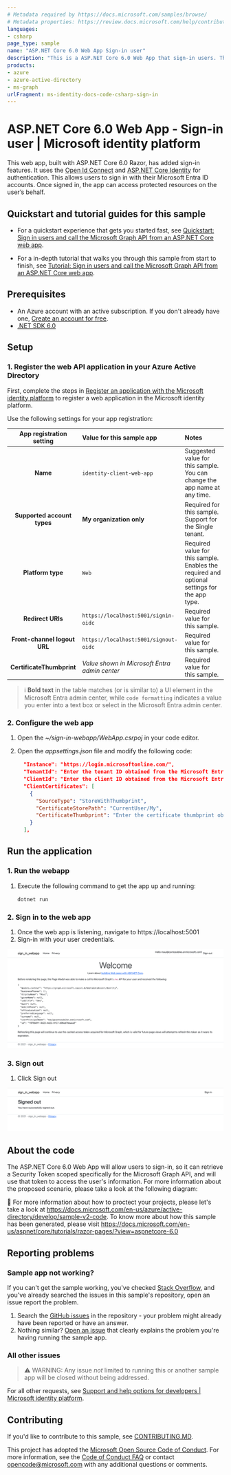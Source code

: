 ```yaml
---
# Metadata required by https://docs.microsoft.com/samples/browse/
# Metadata properties: https://review.docs.microsoft.com/help/contribute/samples/process/onboarding?branch=main#add-metadata-to-readme
languages:
- csharp
page_type: sample
name: "ASP.NET Core 6.0 Web App Sign-in user"
description: "This is a ASP.NET Core 6.0 Web App that sign-in users. The code in this sample is used by one or more articles on docs.microsoft.com."
products:
- azure
- azure-active-directory
- ms-graph
urlFragment: ms-identity-docs-code-csharp-sign-in
---
```


# ASP.NET Core 6.0 Web App - Sign-in user | Microsoft identity platform

This web app, built with ASP.NET Core 6.0 Razor, has added sign-in features. It uses the [Open Id Connect](https://docs.microsoft.com/en-us/entra/identity-platform/v2-protocols-oidc) and [ASP.NET Core Identity](https://docs.microsoft.com/en-us/aspnet/core/security/authentication/identity?view=aspnetcore-6.0) for authentication. This allows users to sign in with their Microsoft Entra ID accounts. Once signed in, the app can access protected resources on the user’s behalf.

## Quickstart and tutorial guides for this sample

- For a quickstart experience that gets you started fast, see [Quickstart: Sign in users and call the Microsoft Graph API from an ASP.NET Core web app](https://docs.microsoft.com/entra/identity-platform/tutorial-web-app-dotnet-register-app).

- For a in-depth tutorial that walks you through this sample from start to finish, see [Tutorial: Sign in users and call the Microsoft Graph API from an ASP.NET Core web app](https://docs.microsoft.com/entra/identity-platform/tutorial-web-app-dotnet-register-app).

## Prerequisites

- An Azure account with an active subscription. If you don't already have one, [Create an account for free](https://azure.microsoft.com/free/?WT.mc_id=A261C142F).
- [.NET SDK 6.0](https://dotnet.microsoft.com/download)

## Setup

### 1. Register the web API application in your Azure Active Directory

First, complete the steps in [Register an application with the Microsoft identity platform](https://docs.microsoft.com/entra/identity-platform/tutorial-web-app-dotnet-register-app) to register a web application in the Microsoft identity platform.

Use the following settings for your app registration:

| App registration <br/> setting | Value for this sample app                          | Notes                                                                                                       |
|:------------------------------:|:---------------------------------------------------|:------------------------------------------------------------------------------------------------------------|
| **Name**                      | `identity-client-web-app`                          | Suggested value for this sample. <br/> You can change the app name at any time.                           |
| **Supported account types**   | **My organization only**                           | Required for this sample. <br/> Support for the Single tenant.                         |
| **Platform type**             | `Web`                                              | Required value for this sample. <br/> Enables the required and optional settings for the app type.               |
| **Redirect URIs**             | `https://localhost:5001/signin-oidc`               | Required value for this sample.|
| **Front-channel logout URL**  | `https://localhost:5001/signout-oidc`              | Required value for this sample.|
| **CertificateThumbprint**     | _Value shown in Microsoft Entra admin center_      | Required value for this sample.|

> :information_source: **Bold text** in the table matches (or is similar to) a UI element in the Microsoft Entra admin center, while `code formatting` indicates a value you enter into a text box or select in the Microsoft Entra admin center.

### 2. Configure the web app

1. Open the _~/sign-in-webapp/WebApp.csrpoj_ in your code editor.
1. Open the _appsettings.json_ file and modify the following code:

    ```json
      "Instance": "https://login.microsoftonline.com/",
      "TenantId": "Enter the tenant ID obtained from the Microsoft Entra Admin Center",
      "ClientId": "Enter the client ID obtained from the Microsoft Entra Admin Center",
      "ClientCertificates": [
        {
          "SourceType": "StoreWithThumbprint",
          "CertificateStorePath": "CurrentUser/My",
          "CertificateThumbprint": "Enter the certificate thumbprint obtained the Microsoft Entra Admin Center"
        }   
      ],
    ```

## Run the application

### 1. Run the webapp

1. Execute the following command to get the app up and running:

   ```bash
   dotnet run
   ```

### 2. Sign in to the web app

1. Once the web app is listening, navigate to https://localhost:5001
1. Sign-in with your user credentials.

![A screenshot of an ASP.NET Core 6.0 Web App displaying a response from Microsoft Graph.](./media/app-signedin.png)

### 3. Sign out

1. Click Sign out

![A screenshot of an ASP.NET Core 6.0 Web App indicating the user signed-out and allowing click "Sign in" to signin again.](./app-signedout.png)

## About the code

The ASP.NET Core 6.0 Web App will allow users to sign-in, so it can retrieve a Security Token scoped specifically for the Microsoft Graph API, and will use that token to access the user's information. For more information about the proposed scenario, please take a look at the following diagram:

:link: For more information about how to proctect your projects, please let's take a look at https://docs.microsoft.com/en-us/azure/active-directory/develop/sample-v2-code. To know more about how this sample has been generated, please visit https://docs.microsoft.com/en-us/aspnet/core/tutorials/razor-pages/?view=aspnetcore-6.0

## Reporting problems

### Sample app not working?

If you can't get the sample working, you've checked [Stack Overflow](http://stackoverflow.com/questions/tagged/msal), and you've already searched the issues in this sample's repository, open an issue report the problem.

1. Search the [GitHub issues](../../issues) in the repository - your problem might already have been reported or have an answer.
1. Nothing similar? [Open an issue](../../issues/new) that clearly explains the problem you're having running the sample app.

### All other issues

> :warning: WARNING: Any issue _not_ limited to running this or another sample app will be closed without being addressed.

For all other requests, see [Support and help options for developers | Microsoft identity platform](https://docs.microsoft.com/azure/active-directory/develop/developer-support-help-options).

## Contributing

If you'd like to contribute to this sample, see [CONTRIBUTING.MD](/CONTRIBUTING.md).

This project has adopted the [Microsoft Open Source Code of Conduct](https://opensource.microsoft.com/codeofconduct/). For more information, see the [Code of Conduct FAQ](https://opensource.microsoft.com/codeofconduct/faq/) or contact [opencode@microsoft.com](mailto:opencode@microsoft.com) with any additional questions or comments.

